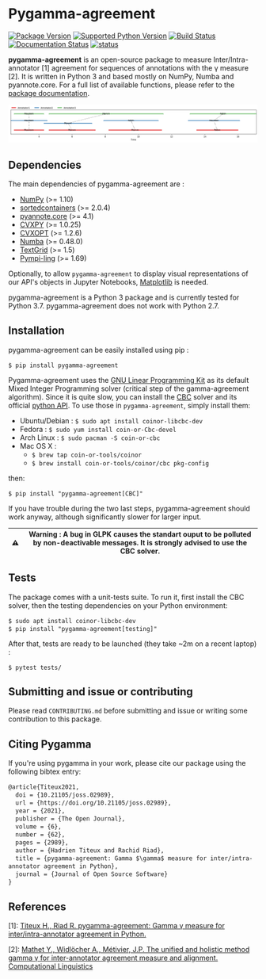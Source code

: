 Pygamma-agreement
=============

[![Package Version](https://img.shields.io/pypi/v/pygamma-agreement)](https://pypi.org/project/pygamma-agreement/)
[![Supported Python Version](https://img.shields.io/pypi/pyversions/pygamma-agreement)](https://pypi.org/project/pygamma-agreement/)
[![Build Status](https://github.com/bootphon/pygamma-agreement/actions/workflows/test-pytest.yml/badge.svg)](https://github.com/bootphon/pygamma-agreement/actions/workflows/test-pytest.yml)
[![Documentation Status](https://readthedocs.org/projects/pygamma-agreement/badge/?version=latest)](https://pygamma-agreement.readthedocs.io/en/latest/?badge=latest)
[![status](https://joss.theoj.org/papers/d54271e471b25775e95ebcfc9bcf2493/status.svg)](https://joss.theoj.org/papers/d54271e471b25775e95ebcfc9bcf2493)

**pygamma-agreement** is an open-source package to measure Inter/Intra-annotator [1]
agreement for sequences of annotations with the γ measure [2]. It is written in 
Python 3 and based mostly on NumPy, Numba and pyannote.core. For a full list of
 available functions, please refer to the [package documentation](https://pygamma-agreement.readthedocs.io/en/latest/).

![Alignment Example](docs/source/images/best_alignment.png)


## Dependencies

The main dependencies of pygamma-agreement are :

* [NumPy](https://numpy.org/) (>= 1.10)
* [sortedcontainers](http://www.grantjenks.com/docs/sortedcontainers/) (>= 2.0.4)
* [pyannote.core](http://pyannote.github.io/pyannote-core/) (>= 4.1)
* [CVXPY](https://www.cvxpy.org/) (>= 1.0.25)
* [CVXOPT](http://cvxopt.org/) (>= 1.2.6)
* [Numba](https://numba.pydata.org/) (>= 0.48.0)
* [TextGrid](https://github.com/kylebgorman/textgrid) (>= 1.5)
* [Pympi-ling](https://github.com/dopefishh/pympi) (>= 1.69)

Optionally, to allow `pygamma-agreement` to display visual representations of
our API's objects in Jupyter Notebooks, [Matplotlib](https://matplotlib.org/>) 
is needed.

pygamma-agreement is a Python 3 package and is currently tested for Python 3.7. 
pygamma-agreement does not work with Python 2.7.


## Installation

pygamma-agreement can be easily installed using pip :

    $ pip install pygamma-agreement


Pygamma-agreement uses the [GNU Linear Programming Kit](https://www.gnu.org/software/glpk/) as its default Mixed Integer
Programming solver (critical step of the gamma-agreement algorithm). Since it is quite slow, you can install the 
[CBC](https://projects.coin-or.org/Cbc) solver and its official [python API](https://mpy.github.io/CyLPdoc/). 
To use those in `pygamma-agreement`, simply install them:

- Ubuntu/Debian :  ```$ sudo apt install coinor-libcbc-dev```
- Fedora : ```$ sudo yum install coin-or-Cbc-devel```
- Arch Linux : ```$ sudo pacman -S coin-or-cbc```
- Mac OS X :
    - ```$ brew tap coin-or-tools/coinor```
    - ```$ brew install coin-or-tools/coinor/cbc pkg-config```

then:

    $ pip install "pygamma-agreement[CBC]"


If you have trouble during the two last steps, pygamma-agreement should work anyway,
although significantly slower for larger input.


| ⚠️   |  Warning : A bug in GLPK causes the standart ouput to be polluted by non-deactivable messages. It is strongly advised to use the CBC solver. |
|-----|----------------------------------------------------------------------------------|

## Tests

The package comes with a unit-tests suite. To run it, first install the CBC solver, then the testing dependencies 
on your Python environment:

    $ sudo apt install coinor-libcbc-dev
    $ pip install "pygamma-agreement[testing]"

After that, tests are ready to be launched (they take ~2m on a recent laptop) :

    $ pytest tests/

## Submitting and issue or contributing

Please read `CONTRIBUTING.md` before submitting and issue or writing some contribution 
to this package.

## Citing Pygamma

If you're using pygamma in your work, please cite our package using the following bibtex entry:

```
@article{Titeux2021,
  doi = {10.21105/joss.02989},
  url = {https://doi.org/10.21105/joss.02989},
  year = {2021},
  publisher = {The Open Journal},
  volume = {6},
  number = {62},
  pages = {2989},
  author = {Hadrien Titeux and Rachid Riad},
  title = {pygamma-agreement: Gamma $\gamma$ measure for inter/intra-annotator agreement in Python},
  journal = {Journal of Open Source Software}
}

```

## References

[1]: [Titeux H., Riad R.
     pygamma-agreement: Gamma γ measure for 
     inter/intra-annotator agreement in Python.](https://doi.org/10.21105/joss.02989)
           

[2]: [Mathet Y., Widlöcher A., Métivier, J.P.
     The unified and holistic method gamma γ for
     inter-annotator agreement measure and alignment. 
     Computational Linguistics](https://www.aclweb.org/anthology/J15-3003.pdf)
           

